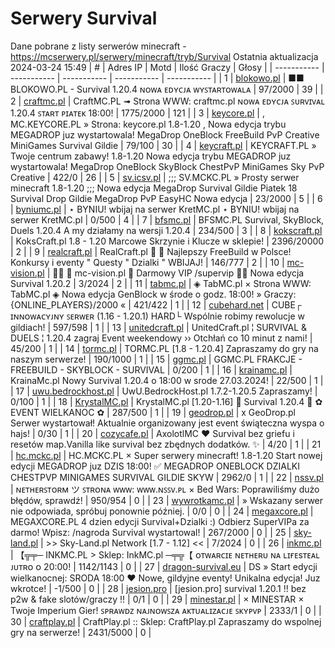 
# Serwery Survival
Dane pobrane z listy serwerów minecraft - https://mcserwery.pl/serwery/minecraft/tryb/Survival
Ostatnia aktualizacja 2024-03-24 15:49
| # | Adres IP | Motd | Ilość Graczy | Głosy |
| ----------- | ----------- | ----------- | ----------- | ----------- |
| 1 | 	[blokowo.pl](https://mcserwery.pl/serwery/minecraft/98/) | ■■ BLOKOWO.PL - Survival 1.20.4 ɴᴏᴡᴀ ᴇᴅʏᴄᴊᴀ ᴡʏꜱᴛᴀʀᴛᴏᴡᴀʟᴀ | 97/2000 | 39 |
| 2 | 	[craftmc.pl](https://mcserwery.pl/serwery/minecraft/87/) | CraftMC.PL ➟ Strona WWW: craftmc.pl ɴᴏᴡᴀ ᴇᴅʏᴄᴊᴀ ꜱᴜʀᴠɪᴠᴀʟ 1.20.4 ꜱᴛᴀʀᴛ ᴘɪᴀᴛᴇᴋ 18:00! | 1775/2000 | 121 |
| 3 | 	[keycore.pl](https://mcserwery.pl/serwery/minecraft/252/) | , MC.KEYCORE.PL » Strona: keycore.pl 1.8-1.20 , Nowa edycja trybu MEGADROP juz wystartowala! MegaDrop OneBlock FreeBuild PvP Creative MiniGames Survival Gildie  | 79/100 | 30 |
| 4 | 	[keycraft.pl](https://mcserwery.pl/serwery/minecraft/255/) | KEYCRAFT.PL » Twoje centrum zabawy! 1.8-1.20 Nowa edycja trybu MEGADROP juz wystartowala! MegaDrop  OneBlock  SkyBlock  ChestPvP  MiniGames  Sky PvP  Creative   | 422/0 | 26 |
| 5 | 	[sv.icsv.pl](https://mcserwery.pl/serwery/minecraft/261/) | ;;; SV.MCKC.PL » Prosty serwer minecraft 1.8-1.20 ;;; Nowa edycja MegaDrop Survival Gildie Piatek 18  Survival  Drop  Gildie  MegaDrop  PvP  EasyHC  Nowa edycja | 23/2000 | 5 |
| 6 | 	[byniumc.pl](https://mcserwery.pl/serwery/minecraft/157/) | ⋆ BYNIU! wbijaj na serwer KretMC.pl ⋆ BYNIU! wbijaj na serwer KretMC.pl | 0/500 | 4 |
| 7 | 	[bfsmc.pl](https://mcserwery.pl/serwery/minecraft/2/) | BFSMC.PL  Survival, SkyBlock, Duels  1.20.4 A my działamy na wersji 1.20.4 | 234/500 | 3 |
| 8 | 	[kokscraft.pl](https://mcserwery.pl/serwery/minecraft/1/) | KoksCraft.pl 1.8 - 1.20 Marcowe Skrzynie i Klucze w sklepie! | 2396/20000 | 2 |
| 9 | 	[realcraft.pl](https://mcserwery.pl/serwery/minecraft/63/) | RealCraft.pl   Najlepszy FreeBuild w Polsce! Konkursy i eventy " Questy " Dzialki " WBIJAJ! | 146/777 | 2 |
| 10 | 	[mc-vision.pl](https://mcserwery.pl/serwery/minecraft/211/) |   mc-vision.pl  Darmowy VIP /supervip   Nowa edycja Survival 1.20.2  | 3/2024 | 2 |
| 11 | 	[tabmc.pl](https://mcserwery.pl/serwery/minecraft/3/) | ◈ TabMC.pl × Strona WWW: TabMC.pl  ◈ Nowa edycja GenBlock w środe o godz. 18:00! » Graczy: {ONLINE_PLAYERS}/2000 « | 421/422 | 1 |
| 12 | 	[cubehard.net](https://mcserwery.pl/serwery/minecraft/10/) | CUBE┌ ɪɴɴᴏᴡᴀᴄʏᴊɴʏ ꜱᴇʀᴡᴇʀ (1.16 - 1.20.1) HARD└ Wspólnie robimy rewolucje w gildiach! | 597/598 | 1 |
| 13 | 	[unitedcraft.pl](https://mcserwery.pl/serwery/minecraft/11/) | UnitedCraft.pl ¦ SURVIVAL & DUELS ¦ 1.20.4 zagraj Event weekendowy ›› Otchłań co 10 minut z nami! | 45/200 | 1 |
| 14 | 	[tormc.pl](https://mcserwery.pl/serwery/minecraft/35/) | TORMC.PL [1.8 - 1.20.4] Zapraszamy do gry na naszym serwerze! | 190/1000 | 1 |
| 15 | 	[ggmc.pl](https://mcserwery.pl/serwery/minecraft/38/) | GGMC.PL  FRAKCJE - FREEBUILD - SKYBLOCK - SURVIVAL | 0/200 | 1 |
| 16 | 	[krainamc.pl](https://mcserwery.pl/serwery/minecraft/39/) | KrainaMc.pl  Nowy Survival 1.20.4 o 18:00 w srode 27.03.2024! | 22/500 | 1 |
| 17 | 	[uwu.bedrockhost.pl](https://mcserwery.pl/serwery/minecraft/101/) | UwU.BedrockHost.pl  1.7.2-1.20.5 Zapraszamy! | 0/100 | 1 |
| 18 | 	[KrystalMC.pl](https://mcserwery.pl/serwery/minecraft/202/) | KrystalMC.pl [1.20-1.16]  ⛏ Survival 1.20.4 ⛏  ✿ EVENT WIELKANOC ✿ | 287/500 | 1 |
| 19 | 	[geodrop.pl](https://mcserwery.pl/serwery/minecraft/217/) | x GeoDrop.pl Serwer wystartował! Aktualnie organizowany jest event świąteczna wyspa o hajs! | 0/30 | 1 |
| 20 | 	[cozycafe.pl](https://mcserwery.pl/serwery/minecraft/250/) | AxolotlMC ❤ Survival bez griefu i resetów map.Vanilla like survival bez zbędnych dodatków. ✨ | 4/20 | 1 |
| 21 | 	[hc.mckc.pl](https://mcserwery.pl/serwery/minecraft/264/) |  HC.MCKC.PL × Super serwery minecraft! 1.8-1.20  Start nowej edycji MEGADROP juz DZIS 18:00! ✅ MEGADROP ONEBLOCK DZIALKI CHESTPVP MINIGAMES SURVIVAL GILDIE SKYW | 2962/0 | 1 |
| 22 | 	[nssv.pl](https://mcserwery.pl/serwery/minecraft/4/) | ɴᴇᴛʜᴇʀꜱᴛᴏʀᴍ ツ ꜱᴛʀᴏɴᴀ ᴡᴡᴡ: ᴡᴡᴡ.ɴꜱꜱᴠ.ᴘʟ × Bed Wars: Poprawiliśmy dużo błędów, sprawdź! | 950/954 | 0 |
| 23 | 	[wywrotkamc.pl](https://mcserwery.pl/serwery/minecraft/6/) | » Wskazany serwer nie odpowiada, spróbuj ponownie później. | 0/0 | 0 |
| 24 | 	[megaxcore.pl](https://mcserwery.pl/serwery/minecraft/7/) | MEGAXCORE.PL 4 dzien edycji Survival+Dzialki :) Odbierz SuperVIPa za darmo! Wpisz: /nagroda  Survival wystartowal! | 267/2000 | 0 |
| 25 | 	[sky-land.pl](https://mcserwery.pl/serwery/minecraft/8/) | >> Sky-Land.pl Network [1.7 - 1.12] << | 7/2024 | 0 |
| 26 | 	[inkmc.pl](https://mcserwery.pl/serwery/minecraft/15/) | 【╦╤─ INKMC.PL > Sklep: InkMC.pl  ─╤╦【 ᴏᴛᴡᴀʀᴄɪᴇ ɴᴇᴛʜᴇʀᴜ ɴᴀ ʟɪғᴇsᴛᴇᴀʟ ᴊᴜᴛʀᴏ ᴏ 20:00! | 1142/1143 | 0 |
| 27 | 	[dragon-survival.eu](https://mcserwery.pl/serwery/minecraft/19/) |  DS » Start edycji wielkanocnej: SRODA 18:00 ❤ Nowe, gildyjne eventy! Unikalna edycja! Juz wkrotce! | -1/500 | 0 |
| 28 | 	[jesion.pro](https://mcserwery.pl/serwery/minecraft/20/) | [jesion.pro] survival 1.20.1 !! bez p2w & fake slotów/graczy !! | 0/1 | 0 |
| 29 | 	[minestar.pl](https://mcserwery.pl/serwery/minecraft/23/) | × MINESTAR × Twoje Imperium Gier! ꜱᴘʀᴀᴡᴅᴢ ɴᴀᴊɴᴏᴡꜱᴢᴀ ᴀᴋᴛᴜᴀʟɪᴢᴀᴄᴊᴇ ꜱᴋʏᴘᴠᴘ | 2333/1 | 0 |
| 30 | 	[craftplay.pl](https://mcserwery.pl/serwery/minecraft/25/) | CraftPlay.pl :: Sklep: CraftPlay.pl Zapraszamy do wspolnej gry na serwerze! | 2431/5000 | 0 |
